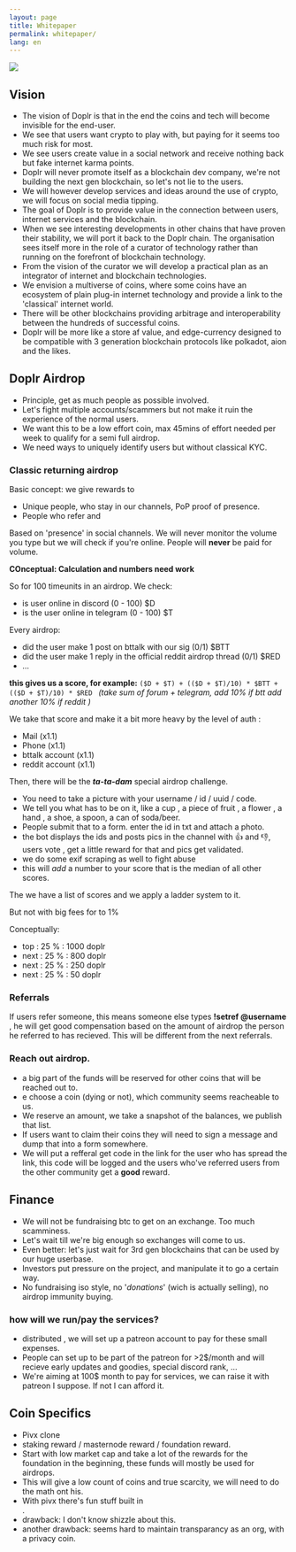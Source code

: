 ```yaml
---
layout: page
title: Whitepaper
permalink: whitepaper/
lang: en
---
```

![](https://i.imgur.com/oVSYenv.png)

## Vision 

* The vision of Doplr is that in the end the coins and tech will become invisible for the end-user. 
* We see that users want crypto to play with, but paying for it seems too much risk for most. 
* We see users create value in a social network and receive nothing back but fake internet karma points.
* Doplr will never promote itself as a blockchain dev company, we're not building the next gen blockchain, so let's not lie to the users.
* We will however develop services and ideas around the use of crypto, we will focus on social media tipping.
* The goal of Doplr is to provide value in the connection between users, internet services and the blockchain.
* When we see interesting developments in other chains that have proven their stability, we will port it back to the Doplr chain. The organisation sees itself more in the role of a curator of technology rather than running on the forefront of blockchain technology.
* From the vision of the curator we will develop a practical plan as an integrator of internet and blockchain technologies.
* We envision a multiverse of coins, where some coins have an ecosystem of plain plug-in  internet technology and provide a link to the 'classical' internet world. 
* There will be other blockchains providing arbitrage and interoperability between the hundreds of successful coins.
* Doplr will be more like a store af value, and edge-currency designed to be compatible with 3 generation blockchain protocols like polkadot, aion and the likes.


## Doplr Airdrop 

* Principle, get as much people as possible involved.
* Let's fight multiple accounts/scammers but not make it ruin the experience of the normal users.
* We want this to be a low effort coin, max 45mins of effort needed per week to qualify for a semi full airdrop.
* We need ways to uniquely identify users but without classical KYC.

### Classic returning airdrop
Basic concept: we give rewards to  
* Unique people, who stay in our channels, PoP proof of presence.
* People who refer and 


Based on 'presence' in social channels. We will never monitor the volume you type but we will check if you're online. People will **never** be paid for volume. 

**COnceptual: Calculation and numbers need work**

So for 100 timeunits in an airdrop. 
We check: 
* is user online in discord (0 - 100) $D
* is the user online in telegram (0 - 100) $T

Every airdrop:
* did the user make 1 post on bttalk with our sig (0/1) $BTT
* did the user make 1 reply in the official reddit airdrop thread (0/1) $RED
* ...


**this gives us a score, for example:**
`` ($D + $T) + (($D + $T)/10) * $BTT +  (($D + $T)/10) * $RED  ``
*(take sum of forum + telegram, add 10% if btt add another 10% if reddit )*

We take that score and make it a bit more heavy by the level of auth : 
* Mail (x1.1)
* Phone (x1.1)
* bttalk account (x1.1)
* reddit account (x1.1)

Then, there will be the ***ta-ta-dam*** special airdrop challenge. 

* You need to take a picture with your username / id / uuid / code. 
* We tell you what has to be on it, like a cup , a piece of fruit , a flower , a hand , a shoe, a spoon, a can of soda/beer.
* People submit that to a form. enter the id in txt and attach a photo. 
* the bot displays the ids and posts pics in the channel with :+1: and :-1:, users vote , get a little reward for that and pics get validated. 
*  we do some exif scraping as well to fight abuse
*  this will *add* a number to your score that is the median of all other scores. 

The we have a list of scores and we apply a ladder system to it.

But not with big fees for to 1% 

Conceptually: 
* top : 25 % : 1000 doplr
* next : 25 % : 800 doplr 
* next : 25 % : 250 doplr 
* next : 25 % : 50 doplr 



### Referrals

If users refer someone, this means someone else types **!setref @username** , he will get good compensation based on the amount of airdrop the person he referred to has recieved. This will be different from the next referrals.

### Reach out airdrop. 
* a big part of the funds will be reserved for other coins that will be reached out to.
* e choose a coin (dying or not), which community seems reacheable to us.
* We reserve an amount, we take a snapshot of the balances, we publish that list.
* If users want to claim their coins they will need to sign a message and dump that into a form somewhere.
* We will put a refferal get code in the link for the user who has spread the link, this code will be logged and the users who've referred users from the other community get a **good** reward.

## Finance
* We will not be fundraising btc to get on an exchange. Too much scamminess.
* Let's wait till we're big enough so exchanges will come to us.
* Even better: let's just wait for 3rd gen blockchains that can be used by our huge userbase.
* Investors put pressure on the project, and manipulate it to go a certain way. 
* No fundraising iso style, no '*donations*' (wich is actually selling), no airdrop immunity buying. 

### how will we run/pay the services? 
* distributed , we will set up a patreon account to pay for these small expenses. 
* People can set up to be part of the patreon for >2$/month and will recieve early updates and goodies, special discord rank, ... 
* We're aiming at 100$ month to pay for services, we can raise it with patreon I suppose. If not I can afford it. 

## Coin Specifics
* Pivx clone 
* staking reward / masternode reward / foundation reward. 
* Start with low market cap and take a lot of the rewards for the foundation in the beginning, these funds will mostly be used for airdrops.
* This will give a low count of coins and true scarcity, we will need to do the math ont his.
* With pivx there's fun stuff built in  
.
* drawback: I don't know shizzle about this.
* another drawback: seems hard to maintain transparancy as an org, with a privacy coin. 